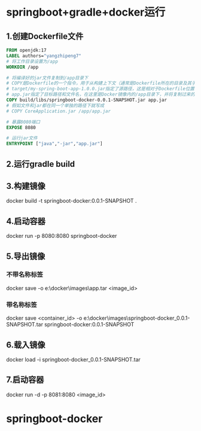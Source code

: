 # springboot+gradle+docker运行
##  1.创建Dockerfile文件
```dockerfile
FROM openjdk:17
LABEL authors="yangzhipeng7"
# 将工作目录设置为/app
WORKDIR /app

# 将编译好的jar文件复制到/app目录下
# COPY是Dockerfile的一个指令，用于从构建上下文（通常是Dockerfile所在的目录及其子目录）复制文件或目录到Docker镜像中。
# target/my-spring-boot-app-1.0.0.jar指定了源路径，这是相对于Dockerfile位置的路径。在这个例子中，它指的是构建Spring Boot应用后生成的jar文件的路径。这个文件在构建Docker镜像之前必须存在于该路径下。
# app.jar指定了目标路径和文件名，在这里是Docker镜像内的/app目录下，并将复制过来的文件重命名为app.jar。如果目标路径不存在，Docker会自动创建这个目录。
COPY build/libs/springboot-docker-0.0.1-SNAPSHOT.jar app.jar
# 假如文件和jar都在同一个单独的路径下就写成
# COPY CoreApplication.jar /app/app.jar

# 暴露8080端口
EXPOSE 8080

# 运行jar文件
ENTRYPOINT ["java","-jar","app.jar"]

```
##  2.运行gradle build
## 3.构建镜像
docker build -t springboot-docker:0.0.1-SNAPSHOT .
## 4.启动容器
docker run -p 8080:8080 springboot-docker

## 5.导出镜像
### 不带名称标签
docker save -o   e:\docker\images\app.tar <image_id>
### 带名称标签
docker save  <container_id> -o e:\docker\images\springboot-docker_0.0.1-SNAPSHOT.tar springboot-docker:0.0.1-SNAPSHOT

## 6.载入镜像
docker load -i springboot-docker_0.0.1-SNAPSHOT.tar 

## 7.启动容器
docker run -d -p 8081:8080 <image_id>
# springboot-docker

